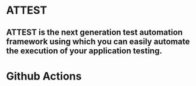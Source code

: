 # ATTEST

## ATTEST is the next generation test automation framework using which you can easily automate the execution of your application testing. 

# Github Actions




